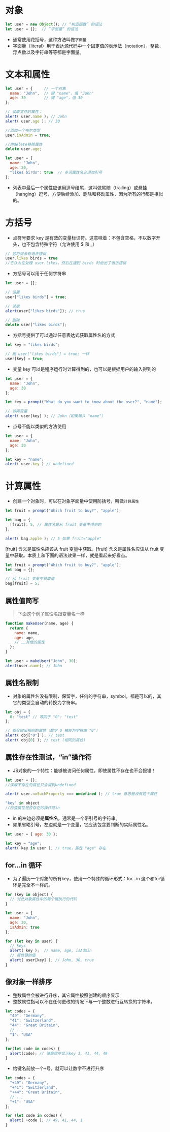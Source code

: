 # 对象
```javascript
let user = new Object(); // “构造函数” 的语法
let user = {};  // “字面量” 的语法

```
+ 通常使用花括号，这种方法叫做`字面量`
+ 字面量（literal）用于表达源代码中一个固定值的表示法（notation），整数、浮点数以及字符串等等都是字面量。

# 文本和属性
```javascript
let user = {     // 一个对象
  name: "John",  // 键 "name"，值 "John"
  age: 30        // 键 "age"，值 30
};

// 读取文件的属性：
alert( user.name ); // John
alert( user.age ); // 30
```
```javascript
//添加一个布尔类型
user.isAdmin = true;
```
```javascript
//用delete移除属性
delete user.age;
```
```javascript
let user = {
  name: "John",
  age: 30,
  "likes birds": true  // 多词属性名必须加引号
};
```
+ 列表中最后一个属性应该用逗号结尾，这叫做尾随（trailing）或悬挂（hanging）逗号，方便后续添加、删除和移动属性，因为所有的行都是相似的。
# 方括号
+ 点符号要求 key 是有效的变量标识符。这意味着：不包含空格，不以数字开头，也不包含特殊字符（允许使用 $ 和 _）
```javascript
// 这将提示有语法错误
user.likes birds = true
//它认为在处理 user.likes，然后在遇到 birds 时给出了语法错误
```
+ 方括号可以用于任何字符串
```javascript
let user = {};

// 设置
user["likes birds"] = true;

// 读取
alert(user["likes birds"]); // true

// 删除
delete user["likes birds"];
```
+ 方括号提供了可以通过任意表达式获取属性名的方式
```javascript
let key = "likes birds";

// 跟 user["likes birds"] = true; 一样
user[key] = true;

```
+ 变量 key 可以是程序运行时计算得到的，也可以是根据用户的输入得到的  
```javascript
let user = {
  name: "John",
  age: 30
};

let key = prompt("What do you want to know about the user?", "name");

// 访问变量
alert( user[key] ); // John（如果输入 "name"）
```
+ 点号不能以类似的方法使用
```javascript
let user = {
  name: "John",
  age: 30
};

let key = "name";
alert( user.key ) // undefined
```
# 计算属性
+ 创建一个对象时，可以在对象字面量中使用防括号，叫做`计算属性`
```javascript
let fruit = prompt("Which fruit to buy?", "apple");

let bag = {
  [fruit]: 5, // 属性名是从 fruit 变量中得到的
};

alert( bag.apple ); // 5 如果 fruit="apple"
```
[fruit] 含义是属性名应该从 fruit 变量中获取。[fruit] 含义是属性名应该从 fruit 变量中获取。本质上和下面的语法效果一样，就是看起来好看点。
```javascript
let fruit = prompt("Which fruit to buy?", "apple");
let bag = {};

// 从 fruit 变量中获取值
bag[fruit] = 5;
```
## 属性值简写
>下面这个例子属性名跟变量名一样
```javascript
function makeUser(name, age) {
  return {
    name: name,
    age: age,
    // ……其他的属性
  };
}

let user = makeUser("John", 30);
alert(user.name); // John
```
## 属性名限制
+ 对象的属性名没有限制，保留字，任何的字符串，symbol，都是可以的，其它的类型会自动的转换为字符串。
```javascript
let obj = {
  0: "test" // 等同于 "0": "test"
};

// 都会输出相同的属性（数字 0 被转为字符串 "0"）
alert( obj["0"] ); // test
alert( obj[0] ); // test (相同的属性)
```
## 属性存在性测试，“in”操作符
+ JS对象的一个特性：能够被访问任何属性，即使属性不存在也不会报错！
```javascript
let user = {};
//读取不存在的属性只会得到undefined

alert( user.noSuchProperty === undefined ); // true 意思是没有这个属性
```
```javascript
"key" in object
//检查属性是否存在的操作符in
```
+ in 的左边必须是**属性名**，通常是一个带引号的字符串。
+ 如果省略引号，左边就是一个变量，它应该包含要判断的实际属性名。
```javascript
let user = { age: 30 };

let key = "age";
alert( key in user ); // true，属性 "age" 存在
```
## for...in 循环
+ 为了遍历一个对象的所有key，使用一个特殊的循环形式：for...in 这个和for循环是完全不一样的。
```javascript
for (key in object) {
  // 对此对象属性中的每个键执行的代码
}
```
```javascript
let user = {
  name: "John",
  age: 30,
  isAdmin: true
};

for (let key in user) {
  // keys
  alert( key );  // name, age, isAdmin
  // 属性键的值
  alert( user[key] ); // John, 30, true
}
```
## 像对象一样排序
+ 整数属性会被进行升序，其它属性按照创建的顺序显示
+ 整数属性指可以不在任何更改的情况下与一个整数进行互转换的字符串。
```javascript
let codes = {
  "49": "Germany",
  "41": "Switzerland",
  "44": "Great Britain",
  // ..,
  "1": "USA"
};

for(let code in codes) {
  alert(code); // 弹窗排序显示key 1, 41, 44, 49
}
```
+ 给键名前放一个`+`号，就可以让数字不进行升序
```javascript
let codes = {
  "+49": "Germany",
  "+41": "Switzerland",
  "+44": "Great Britain",
  // ..,
  "+1": "USA"
};

for (let code in codes) {
  alert( +code ); // 49, 41, 44, 1
}
```
